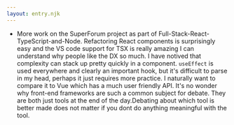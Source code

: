 ```yaml
---
layout: entry.njk
---
```


- More work on the SuperForum project as part of Full-Stack-React-TypeScript-and-Node. Refactoring React components is surprisingly easy and the VS code support for TSX is really amazing I can understand why people like the DX so much. I have notived that complexity can stack up pretty quickly in a component. `useEffect` is used everywhere and clearly an important hook, but it's difficult to parse in my head, perhaps it just requires more practice. I naturally want to compare it to Vue which has  a much user friendly API. It's no wonder why front-end frameworks are such a common subject for debate. They are both just tools at the end of the day.Debating about which tool is better made does not matter if you dont do anything meaningful with the tool.
